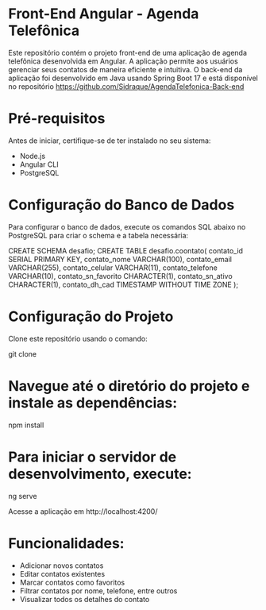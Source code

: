 # Front-End Angular - Agenda Telefônica
Este repositório contém o projeto front-end de uma aplicação de agenda telefônica desenvolvida em Angular. A aplicação permite aos usuários gerenciar seus contatos de maneira eficiente e intuitiva. O back-end da aplicação foi desenvolvido em Java usando Spring Boot 17 e está disponível no repositório https://github.com/Sidraque/AgendaTelefonica-Back-end

# Pré-requisitos
Antes de iniciar, certifique-se de ter instalado no seu sistema:

- Node.js
- Angular CLI
- PostgreSQL

# Configuração do Banco de Dados
Para configurar o banco de dados, execute os comandos SQL abaixo no PostgreSQL para criar o schema e a tabela necessária:

CREATE SCHEMA desafio;
CREATE TABLE desafio.coontato(
    contato_id SERIAL PRIMARY KEY,
    contato_nome VARCHAR(100),
    contato_email VARCHAR(255),
    contato_celular VARCHAR(11),
    contato_telefone VARCHAR(10),
    contato_sn_favorito CHARACTER(1),
    contato_sn_ativo CHARACTER(1),
    contato_dh_cad TIMESTAMP WITHOUT TIME ZONE
);

# Configuração do Projeto
Clone este repositório usando o comando:

git clone <url-do-repositorio-front-end>

# Navegue até o diretório do projeto e instale as dependências:

npm install

# Para iniciar o servidor de desenvolvimento, execute:

ng serve

Acesse a aplicação em http://localhost:4200/

# Funcionalidades:

- Adicionar novos contatos
- Editar contatos existentes
- Marcar contatos como favoritos
- Filtrar contatos por nome, telefone, entre outros
- Visualizar todos os detalhes do contato
